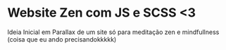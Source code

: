 # Website Zen com JS e SCSS <3
Ideia Inicial em Parallax de um site só para meditação zen e mindfullness (coisa que eu ando precisandokkkkk)
